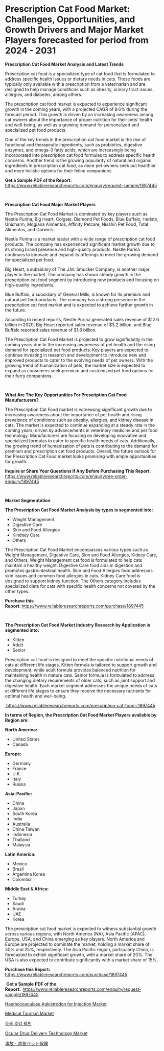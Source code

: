 <p><h1>Prescription Cat Food Market: Challenges, Opportunities, and Growth Drivers and Major Market Players forecasted for period from 2024 - 2031</h1></p><p><strong>Prescription Cat Food Market Analysis and Latest Trends</strong></p>
<p><p>Prescription cat food is a specialized type of cat food that is formulated to address specific health issues or dietary needs in cats. These foods are typically only available with a prescription from a veterinarian and are designed to help manage conditions such as obesity, urinary tract issues, allergies, and diabetes, among others.</p><p>The prescription cat food market is expected to experience significant growth in the coming years, with a projected CAGR of 9.6% during the forecast period. This growth is driven by an increasing awareness among cat owners about the importance of proper nutrition for their pets' health and well-being, as well as a growing demand for personalized and specialized pet food products.</p><p>One of the key trends in the prescription cat food market is the rise of functional and therapeutic ingredients, such as probiotics, digestive enzymes, and omega-3 fatty acids, which are increasingly being incorporated into prescription cat food formulas to address specific health concerns. Another trend is the growing popularity of natural and organic ingredients in prescription cat food, as more pet owners seek out healthier and more holistic options for their feline companions.</p></p>
<p><strong>Get a Sample PDF of the Report:&nbsp;</strong> <a href="https://www.reliableresearchreports.com/enquiry/request-sample/1897445">https://www.reliableresearchreports.com/enquiry/request-sample/1897445</a></p>
<p>&nbsp;</p>
<p><strong>Prescription Cat Food Major Market Players</strong></p>
<p><p>The Prescription Cat Food Market is dominated by key players such as Nestle Purina, Big Heart, Colgate, Diamond Pet Foods, Blue Buffalo, Heristo, Unicharm, Mogiana Alimentos, Affinity Petcare, Nisshin Pet Food, Total Alimentos, and Darwin’s. </p><p>Nestle Purina is a market leader with a wide range of prescription cat food products. The company has experienced significant market growth due to its strong brand presence and high-quality products. Nestle Purina continues to innovate and expand its offerings to meet the growing demand for specialized pet food.</p><p>Big Heart, a subsidiary of The J.M. Smucker Company, is another major player in the market. The company has shown steady growth in the prescription cat food segment by introducing new products and focusing on high-quality ingredients.</p><p>Blue Buffalo, a subsidiary of General Mills, is known for its premium and natural pet food products. The company has a strong presence in the prescription cat food market and is expected to achieve further growth in the future.</p><p>According to recent reports, Nestle Purina generated sales revenue of $12.6 billion in 2020, Big Heart reported sales revenue of $3.2 billion, and Blue Buffalo reported sales revenue of $1.8 billion.</p><p>The Prescription Cat Food Market is projected to grow significantly in the coming years due to the increasing awareness of pet health and the rising demand for specialized pet food products. Key players are expected to continue investing in research and development to introduce new and improved products to cater to the evolving needs of pet owners. With the growing trend of humanization of pets, the market size is expected to expand as consumers seek premium and customized pet food options for their furry companions.</p></p>
<p>&nbsp;</p>
<p><strong>What Are The Key Opportunities For Prescription Cat Food Manufacturers?</strong></p>
<p><p>The Prescription Cat Food market is witnessing significant growth due to increasing awareness about the importance of pet health and rising prevalence of conditions such as obesity, allergies, and kidney disease in cats. The market is expected to continue expanding at a steady rate in the coming years, driven by advancements in veterinary medicine and pet food technology. Manufacturers are focusing on developing innovative and specialized formulas to cater to specific health needs of cats. Additionally, the growing trend of humanization of pets is contributing to the demand for premium and prescription cat food products. Overall, the future outlook for the Prescription Cat Food market looks promising with ample opportunities for growth.</p></p>
<p><strong>Inquire or Share Your Questions If Any Before Purchasing This Report:</strong> <a href="https://www.reliableresearchreports.com/enquiry/pre-order-enquiry/1897445">https://www.reliableresearchreports.com/enquiry/pre-order-enquiry/1897445</a></p>
<p>&nbsp;</p>
<p><strong>Market Segmentation</strong></p>
<p><strong>The Prescription Cat Food Market Analysis by types is segmented into:</strong></p>
<p><ul><li>Weight Management</li><li>Digestive Care</li><li>Skin and Food Allergies</li><li>Kindney Care</li><li>Others</li></ul></p>
<p><p>The Prescription Cat Food Market encompasses various types such as Weight Management, Digestive Care, Skin and Food Allergies, Kidney Care, and Others. Weight Management cat food is formulated to help cats maintain a healthy weight. Digestive Care food aids in digestion and promotes gastrointestinal health. Skin and Food Allergies food addresses skin issues and common food allergies in cats. Kidney Care food is designed to support kidney function. The Others category includes specialized diets for cats with specific health concerns not covered by the other types.</p></p>
<p><strong>Purchase this Report:&nbsp;</strong><a href="https://www.reliableresearchreports.com/purchase/1897445">https://www.reliableresearchreports.com/purchase/1897445</a></p>
<p>&nbsp;</p>
<p><strong>The Prescription Cat Food Market Industry Research by Application is segmented into:</strong></p>
<p><ul><li>Kitten</li><li>Adult</li><li>Senior</li></ul></p>
<p><p>Prescription cat food is designed to meet the specific nutritional needs of cats at different life stages. Kitten formula is tailored to support growth and development, while adult formula provides balanced nutrition for maintaining health in mature cats. Senior formula is formulated to address the changing dietary requirements of older cats, such as joint support and digestive health. Each market segment addresses the unique needs of cats at different life stages to ensure they receive the necessary nutrients for optimal health and well-being.</p></p>
<p><a href="https://www.reliableresearchreports.com/prescription-cat-food-r1897445">&nbsp;https://www.reliableresearchreports.com/prescription-cat-food-r1897445</a></p>
<p><strong>In terms of Region, the Prescription Cat Food Market Players available by Region are:</strong></p>
<p>
    <p> <strong> North America: </strong>
        <ul>
            <li>United States</li>
            <li>Canada</li>
        </ul>
        </p> 
    <p> <strong> Europe: </strong>
        <ul>
            <li>Germany</li>
            <li>France</li>
            <li>U.K.</li>
            <li>Italy</li>
            <li>Russia</li>
        </ul>
        </p> 
    <p> <strong> Asia-Pacific: </strong>
        <ul>
            <li>China</li>
            <li>Japan</li>
            <li>South Korea</li>
            <li>India</li>
            <li>Australia</li>
            <li>China Taiwan</li>
            <li>Indonesia</li>
            <li>Thailand</li>
            <li>Malaysia</li>
        </ul>
        </p> 
    <p> <strong> Latin America: </strong>
        <ul>
            <li>Mexico</li>
            <li>Brazil</li>
            <li>Argentina Korea</li>
            <li>Colombia</li>
        </ul>
        </p> 
    <p> <strong> Middle East & Africa: </strong>
        <ul>
            <li>Turkey</li>
            <li>Saudi</li>
            <li>Arabia</li>
            <li>UAE</li>
            <li>Korea</li>
        </ul>
    </p>
    </p>
<p><p>The prescription cat food market is expected to witness substantial growth across various regions, with North America (NA), Asia Pacific (APAC), Europe, USA, and China emerging as key players. North America and Europe are projected to dominate the market, holding a market share of 30% and 25%, respectively. The Asia Pacific region, particularly China, is forecasted to exhibit significant growth, with a market share of 20%. The USA is also expected to contribute significantly with a market share of 15%.</p></p>
<p><strong>Purchase this Report: </strong><a href="https://www.reliableresearchreports.com/purchase/1897445">https://www.reliableresearchreports.com/purchase/1897445</a></p>
<p>&nbsp;<strong>Get a Sample PDF of the Report:&nbsp;&nbsp;</strong><a href="https://www.reliableresearchreports.com/enquiry/request-sample/1897445">https://www.reliableresearchreports.com/enquiry/request-sample/1897445</a></p>
<p><strong></strong></p>
<p><p><a href="https://www.linkedin.com/pulse/analyzing-haemocoagulase-agkistrodon-injection-market-vn1dc">Haemocoagulase Agkistrodon for Injection Market</a></p><p><a href="https://github.com/AdrianaPaucek2023/Market-Research-Report-List-1/blob/main/medical-tourism-market.md">Medical Tourism Market</a></p><p><a href="https://medium.com/@joananitzsche/%EB%8F%99%EB%AC%BC-%EC%A3%BC%EC%9E%85-%ED%8E%8C%ED%94%84-%EC%8B%9C%EC%9E%A5-2031%EB%85%84%EA%B9%8C%EC%A7%80%EC%9D%98-%EB%8F%99%ED%96%A5-%EC%98%88%EC%B8%A1-%EB%B0%8F-%EA%B2%BD%EC%9F%81-%EB%B6%84%EC%84%9D-d08119ed2bf5">동물 주입 펌프</a></p><p><a href="https://github.com/lorenzaSchmeler/Market-Research-Report-List-1/blob/main/ocular-drug-delivery-technology-market.md">Ocular Drug Delivery Technology Market</a></p><p><a href="https://medium.com/@munroco657/%E4%BA%8B%E6%95%85%E3%81%A8%E7%97%85%E6%B0%97%E3%81%AE%E3%83%9A%E3%83%83%E3%83%88%E4%BF%9D%E9%99%BA%E5%B8%82%E5%A0%B4%E8%AA%BF%E6%9F%BB%E3%83%AC%E3%83%9D%E3%83%BC%E3%83%88-%E3%81%9D%E3%81%AE%E6%AD%B4%E5%8F%B2%E3%81%A8%E5%B0%86%E6%9D%A5%E4%BA%88%E6%B8%AC2031%E5%B9%B4%E3%81%BE%E3%81%A7%E3%81%AE2024-03fb271d939d">事故・病気ペット保険</a></p></p>